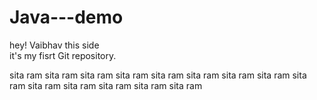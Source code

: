 # Java---demo
hey! Vaibhav this side
<br>
it's my fisrt Git repository.


sita ram
sita ram
sita ram
sita ram
sita ram
sita ram
sita ram
sita ram
sita ram
sita ram
sita ram
sita ram
sita ram
sita ram


